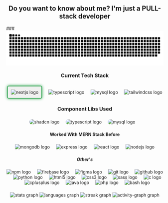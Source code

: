 
<br clear="both">
<h2 align="center">Do you want to know about me? I'm just a PULL-stack developer</h2>
###

<img align ='center' src="https://raw.githubusercontent.com/danishsheikh1122/danishsheikh1122/output/snake.svg" alt="Snake animation" />


###



###

<h3 align="center">Current Tech Stack</h3>

###

<div align="center">
    <img src="https://img.shields.io/badge/Next.js-000000?logo=nextdotjs&logoColor=white&style=for-the-badge"
        height="40" alt="nextjs logo" style=" border: 2px solid #2ea44f; /* GitHub's Emerald color */
        border-radius: 5px; /* Rounded corners for the border */
        padding: 10px; /* Padding inside the border */
        background-color: #f0f0f0; /* Background color */
        box-shadow: 0 0 10px #2ea44f; /* Silver shadow effect */" />
    <img width="12" />
    <img src="https://img.shields.io/badge/TypeScript-3178C6?logo=typescript&logoColor=white&style=for-the-badge"
        height="40" alt="typescript logo" />
    <img width="12" />
    <img src="https://img.shields.io/badge/MySQL-4479A1?logo=mysql&logoColor=white&style=for-the-badge" height="40"
        alt="mysql logo" />
    <img width="12" />
    <img src="https://img.shields.io/badge/Tailwind CSS-06B6D4?logo=tailwindcss&logoColor=black&style=for-the-badge"
        height="40" alt="tailwindcss logo" />
</div>

###


<h3 align="center">Component Libs Used</h3>

###

<div align="center">
    <img src="https://encrypted-tbn0.gstatic.com/images?q=tbn:ANd9GcTbVPBtEaeukeSDc-taD8CpUcsoZw1_ZFKmqA&s"
        height="40" alt="shadcn logo" style="border-radius: 1rem;" />
    <img width="12" />
    <img src="https://raw.githubusercontent.com/saadeghi/daisyui-images/master/images/daisyui-logo/favicon-192.png"
        height="40" alt="typescript logo" style="border-radius: 1rem;"/>
    <img width="12" />
    <img src="https://avatars.githubusercontent.com/u/75042455?s=200&v=4" height="40"
        alt="mysql logo" style="border-radius: 1rem;"/>
    <img width="12" />
</div>

###

<h4 align="center">Worked With MERN Stack Before</h4>

###

<div align="center">
    <img src="https://skillicons.dev/icons?i=mongodb" height="35" alt="mongodb logo" />
    <img width="12" />
    <img src="https://skillicons.dev/icons?i=express" height="35" alt="express logo" />
    <img width="12" />
    <img src="https://skillicons.dev/icons?i=react" height="35" alt="react logo" />
    <img width="12" />
    <img src="https://skillicons.dev/icons?i=nodejs" height="35" alt="nodejs logo" />
</div>

###

<h5 align="center">Other's</h5>

###

<div align="center">
    <img src="https://cdn.jsdelivr.net/gh/devicons/devicon/icons/npm/npm-original-wordmark.svg" height="25"
        alt="npm logo" />
    <img width="12" />
    <img src="https://skillicons.dev/icons?i=firebase" height="25" alt="firebase logo" />
    <img width="12" />
    <img src="https://skillicons.dev/icons?i=figma" height="25" alt="figma logo" />
    <img width="12" />
    <img src="https://skillicons.dev/icons?i=git" height="25" alt="git logo" />
    <img width="12" />
    <img src="https://skillicons.dev/icons?i=github" height="25" alt="github logo" />
    <img width="12" />
    <img src="https://skillicons.dev/icons?i=py" height="25" alt="python logo" />
    <img width="12" />
    <img src="https://skillicons.dev/icons?i=html" height="25" alt="html5 logo" />
    <img width="12" />
    <img src="https://skillicons.dev/icons?i=css" height="25" alt="css3 logo" />
    <img width="12" />
    <img src="https://skillicons.dev/icons?i=sass" height="25" alt="sass logo" />
    <img width="12" />
    <img src="https://skillicons.dev/icons?i=c" height="25" alt="c logo" />
    <img width="12" />
    <img src="https://cdn.jsdelivr.net/gh/devicons/devicon/icons/cplusplus/cplusplus-original.svg" height="25"
        alt="cplusplus logo" />
    <img width="12" />
    <img src="https://skillicons.dev/icons?i=java" height="25" alt="java logo" />
    <img width="12" />
    <img src="https://skillicons.dev/icons?i=php" height="25" alt="php logo" />
    <img width="12" />
    <img src="https://skillicons.dev/icons?i=bash" height="25" alt="bash logo" />
</div>

###

<div align="center">
    <img src="https://github-readme-stats.vercel.app/api?username=danishsheikh1122&hide_title=false&hide_rank=false&show_icons=true&include_all_commits=true&count_private=true&disable_animations=false&theme=dracula&locale=en&hide_border=false&order=1"
        height="150" alt="stats graph" />
    <img src="https://github-readme-stats.vercel.app/api/top-langs?username=danishsheikh1122&locale=en&hide_title=false&layout=compact&card_width=320&langs_count=5&theme=dracula&hide_border=false&order=2"
        height="150" alt="languages graph" />
    <img src="https://streak-stats.demolab.com?user=danishsheikh1122&locale=en&mode=daily&theme=dracula&hide_border=false&border_radius=5&order=3"
        height="150" alt="streak graph" />
    <img src="https://github-readme-activity-graph.vercel.app/graph?username=danishsheikh1122&radius=16&theme=nightowl&area=true&order=5&color=8bfcab&line=8bfcab&point=ffffff&area_color=8bfcab&hide_border=true&hide_title=true"
        height="300" alt="activity-graph graph" />
</div>

###
